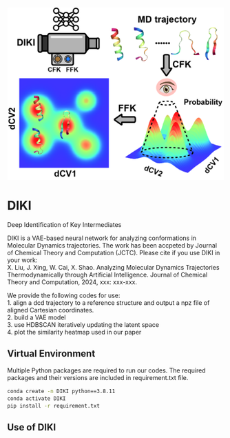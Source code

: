 ![header](images/toc.jpg)
# DIKI
Deep Identification of Key Intermediates

DIKI is a VAE-based neural network for analyzing conformations in Molecular Dynamics trajectories.
The work has been accpeted by Journal of Chemical Theory and Computation (JCTC). Please cite if you
use DIKI in your work:  
    X. Liu, J. Xing, W. Cai, X. Shao. Analyzing Molecular Dynamics Trajectories Thermodynamically through Artificial Intelligence. Journal of Chemical Theory and Computation, 2024, xxx: xxx-xxx.  

We provide the following codes for use:  
    1. align a dcd trajectory to a reference structure and output a npz file of aligned Cartesian coordinates.  
    2. build a VAE model  
    3. use HDBSCAN iteratively updating the latent space  
    4. plot the similarity heatmap used in our paper  

## Virtual Environment  
Multiple Python packages are required to run our codes. The required packages and their versions are included in requirement.txt file.  
```bash
conda create -n DIKI python==3.8.11  
conda activate DIKI  
pip install -r requirement.txt
```

## Use of DIKI
